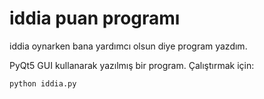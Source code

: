 # iddia puan programı
iddia oynarken bana yardımcı olsun diye program yazdım.

PyQt5 GUI kullanarak yazılmış bir program. Çalıştırmak için:


    python iddia.py

